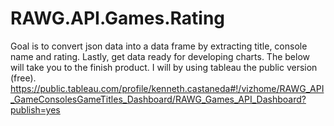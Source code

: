 # RAWG.API.Games.Rating
Goal is to convert json data into a data frame by extracting title, console name and rating. Lastly, get data ready for developing charts. The below will take you to the finish product. I will by using tableau the public version (free). https://public.tableau.com/profile/kenneth.castaneda#!/vizhome/RAWG_API_GameConsolesGameTitles_Dashboard/RAWG_Games_API_Dashboard?publish=yes
